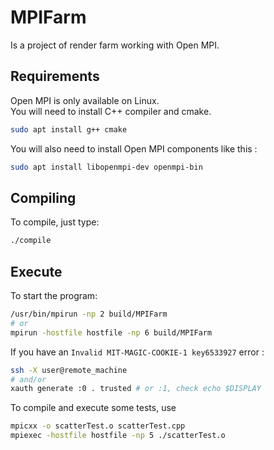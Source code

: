 # MPIFarm
Is a project of render farm working with Open MPI.

## Requirements
Open MPI is only available on Linux.<br>
You will need to install C++ compiler and cmake.
```bash
sudo apt install g++ cmake
```
You will also need to install Open MPI components like this : 
```bash
sudo apt install libopenmpi-dev openmpi-bin
```

## Compiling
To compile, just type:
```bash
./compile
```

## Execute 
To start the program:
```bash
/usr/bin/mpirun -np 2 build/MPIFarm
# or
mpirun -hostfile hostfile -np 6 build/MPIFarm 
```
If you have an `Invalid MIT-MAGIC-COOKIE-1 key6533927` error : 
```bash
ssh -X user@remote_machine
# and/or
xauth generate :0 . trusted # or :1, check echo $DISPLAY
```

To compile and execute some tests, use
```bash
mpicxx -o scatterTest.o scatterTest.cpp
mpiexec -hostfile hostfile -np 5 ./scatterTest.o
```
